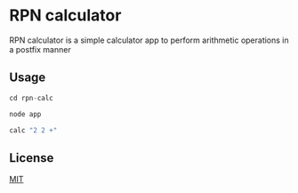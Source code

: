 # RPN calculator

RPN calculator is a simple calculator app to perform arithmetic operations in a postfix manner


## Usage

```javascript
cd rpn-calc

node app

calc "2 2 +"
```

## License
[MIT](https://choosealicense.com/licenses/mit/)